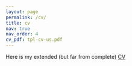 ```yaml
---
layout: page
permalink: /cv/
title: cv
nav: true 
nav_order: 4
cv_pdf: tpl-cv-us.pdf
---
```


Here is my extended (but far from complete) <a href="https://leaot.github.io/assets/pdf/tpl-cv-us.pdf"> CV <a> 


